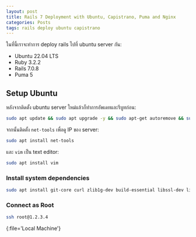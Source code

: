 ```yaml
---
layout: post
title: Rails 7 Deployment with Ubuntu, Capistrano, Puma and Nginx
categories: Posts
tags: rails deploy ubuntu capistrano
---
```


ในที่นี้เราจะทำการ deploy rails ไปที่ ubuntu server กัน:

- Ubuntu 22.04 LTS
- Ruby 3.2.2
- Rails 7.0.8
- Puma 5

## Setup Ubuntu

หลังจากติดตั้ง ubuntu server ใหม่แล้วก็ทำการอัพเดทและรีบูทก่อน:

```sh
sudo apt update && sudo apt upgrade -y && sudo apt-get autoremove && sudo reboot
```

จากนั้นติดตั้ง `net-tools` เพื่อดู IP ของ server:

```sh
sudo apt install net-tools
```

และ `vim` เป็น text editor:

```sh
sudo apt install vim
```

### Install system dependencies

```sh
sudo apt install git-core curl zlib1g-dev build-essential libssl-dev libreadline-dev libyaml-dev libsqlite3-dev sqlite3 libxml2-dev libxslt1-dev libcurl4-openssl-dev software-properties-common libffi-dev dirmngr gnupg apt-transport-https ca-certificates
```

### Connect as Root

```sh
ssh root@1.2.3.4
```
{:file='Local Machine'}
